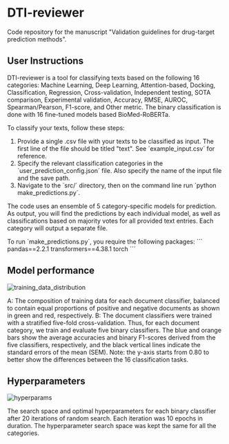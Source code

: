 # DTI-reviewer

Code repository for the manuscript "Validation guidelines for drug-target prediction methods".

## User Instructions

DTI-reviewer is a tool for classifying texts based on the following 16 categories: Machine Learning, Deep Learning, Attention-based, Docking, Classification, Regression, Cross-validation, Independent testing, SOTA comparison, Experimental validation, Accuracy, RMSE, AUROC, Spearman/Pearson, F1-score, and Other metric.
The binary classification is done with 16 fine-tuned models based BioMed-RoBERTa.

To classify your texts, follow these steps:

1. Provide a single .csv file with your texts to be classified as input. The first line of the file should be titled "text". See ´example_input.csv´ for reference.
2. Specify the relevant classification categories in the ´user_prediction_config.json´ file. Also specify the name of the input file and the save path.
3. Navigate to the ´src/´ directory, then on the command line run ´python make_predictions.py´.

The code uses an ensemble of 5 category-specific models for prediction. As output, you will find the predictions by each individual model, as well as classifications based on majority votes for all provided text entries. Each category will output a separate file.

To run ´make_predictions.py´, you require the following packages:
´´´
pandas==2.2.1
transformers==4.38.1
torch
´´´

## Model performance

![training_data_distribution](https://github.com/AronSchulman/DTI-reviewer/assets/63584295/a8d9d452-7190-4c47-9aac-60b179484249)


A: The composition of training data for each document classifier, balanced to contain equal proportions of positive and negative documents as shown in green and red, respectively. B: The document classifiers were trained with a stratified five-fold cross-validation. Thus, for each document category, we train and evaluate five binary classifiers. The blue and orange bars show the average accuracies and binary F1-scores derived from the five classifiers, respectively, and the black vertical lines indicate the standard errors of the mean (SEM). Note: the y-axis starts from 0.80 to better show the differences between the 16 classification tasks.

## Hyperparameters

![hyperparams](https://github.com/AronSchulman/DTI-reviewer/assets/63584295/84a8c6fc-0100-476a-b8ce-4e9c7d67059b)

The search space and optimal hyperparameters for each binary classifier after 20 iterations of random search. Each iteration was 10 epochs in duration. The hyperparameter search space was kept the same for all the categories.

